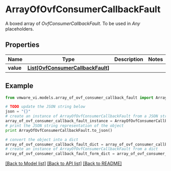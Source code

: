 # ArrayOfOvfConsumerCallbackFault

A boxed array of *OvfConsumerCallbackFault*. To be used in *Any* placeholders. 

## Properties
Name | Type | Description | Notes
------------ | ------------- | ------------- | -------------
**value** | [**List[OvfConsumerCallbackFault]**](OvfConsumerCallbackFault.md) |  | 

## Example

```python
from vmware_vi.models.array_of_ovf_consumer_callback_fault import ArrayOfOvfConsumerCallbackFault

# TODO update the JSON string below
json = "{}"
# create an instance of ArrayOfOvfConsumerCallbackFault from a JSON string
array_of_ovf_consumer_callback_fault_instance = ArrayOfOvfConsumerCallbackFault.from_json(json)
# print the JSON string representation of the object
print ArrayOfOvfConsumerCallbackFault.to_json()

# convert the object into a dict
array_of_ovf_consumer_callback_fault_dict = array_of_ovf_consumer_callback_fault_instance.to_dict()
# create an instance of ArrayOfOvfConsumerCallbackFault from a dict
array_of_ovf_consumer_callback_fault_form_dict = array_of_ovf_consumer_callback_fault.from_dict(array_of_ovf_consumer_callback_fault_dict)
```
[[Back to Model list]](../README.md#documentation-for-models) [[Back to API list]](../README.md#documentation-for-api-endpoints) [[Back to README]](../README.md)


